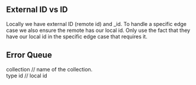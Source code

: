 ## External ID vs ID

Locally we have external ID (remote id) and \_id. To handle a specific edge case we also ensure the remote has our local id.  Only use the fact that they have our local id in the specific edge case that requires it.


## Error Queue

collection // name of the collection.  
type
id  // local id
